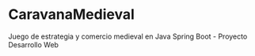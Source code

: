 # CaravanaMedieval
Juego de estrategia y comercio medieval en Java Spring Boot - Proyecto Desarrollo Web
